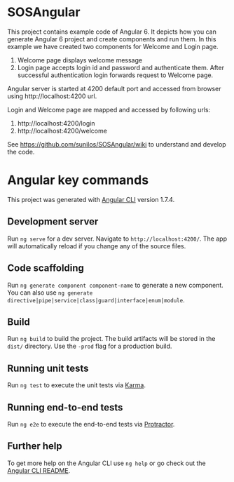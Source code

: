 # SOSAngular

This project contains example code of Angular 6. It depicts how you can generate Angular 6 project and create components and run them.
In this example we have created two components for Welcome and Login page.

1.	Welcome page displays welcome message
1.	Login page accepts login id and password and authenticate them. After successful authentication login forwards request to Welcome page.

Angular server is started at 4200 default port and accessed from browser using http://localhost:4200 url.

Login and Welcome page are mapped and accessed by following urls:

1.	http://localhost:4200/login
1.	http://localhost:4200/welcome

See https://github.com/sunilos/SOSAngular/wiki to understand and develop the code.

# Angular key commands 

This project was generated with [Angular CLI](https://github.com/angular/angular-cli) version 1.7.4.

## Development server

Run `ng serve` for a dev server. Navigate to `http://localhost:4200/`. The app will automatically reload if you change any of the source files.

## Code scaffolding

Run `ng generate component component-name` to generate a new component. You can also use `ng generate directive|pipe|service|class|guard|interface|enum|module`.

## Build

Run `ng build` to build the project. The build artifacts will be stored in the `dist/` directory. Use the `-prod` flag for a production build.

## Running unit tests

Run `ng test` to execute the unit tests via [Karma](https://karma-runner.github.io).

## Running end-to-end tests

Run `ng e2e` to execute the end-to-end tests via [Protractor](http://www.protractortest.org/).

## Further help

To get more help on the Angular CLI use `ng help` or go check out the [Angular CLI README](https://github.com/angular/angular-cli/blob/master/README.md).

